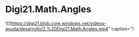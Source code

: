 # Digi21.Math.Angles

![](https://digi21.blob.core.windows.net/videos-ayuda/desarrollo/2.%20Digi21.Math.Angles.mp4" caption=")

